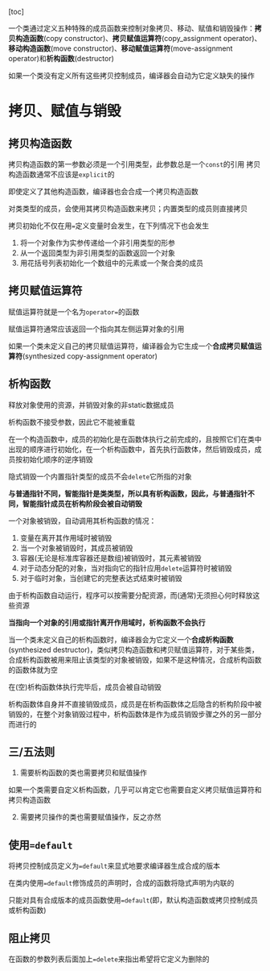 [toc]

一个类通过定义五种特殊的成员函数来控制对象拷贝、移动、赋值和销毁操作：**拷贝构造函数**(copy constructor)、**拷贝赋值运算符**(copy_assignment operator)、**移动构造函数**(move constructor)、**移动赋值运算符**(move-assignment operator)和**析构函数**(destructor)

如果一个类没有定义所有这些拷贝控制成员，编译器会自动为它定义缺失的操作

# 拷贝、赋值与销毁
## 拷贝构造函数
拷贝构造函数的第一参数必须是一个引用类型，此参数总是一个`const`的引用
拷贝构造函数通常不应该是`explicit`的

即使定义了其他构造函数，编译器也会合成一个拷贝构造函数

对类类型的成员，会使用其拷贝构造函数来拷贝；内置类型的成员则直接拷贝

拷贝初始化不仅在用`=`定义变量时会发生，在下列情况下也会发生
1. 将一个对象作为实参传递给一个非引用类型的形参
2. 从一个返回类型为非引用类型的函数返回一个对象
3. 用花括号列表初始化一个数组中的元素或一个聚合类的成员

## 拷贝赋值运算符
赋值运算符就是一个名为`operator=`的函数

赋值运算符通常应该返回一个指向其左侧运算对象的引用

如果一个类未定义自己的拷贝赋值运算符，编译器会为它生成一个**合成拷贝赋值运算符**(synthesized copy-assignment operator)

## 析构函数
释放对象使用的资源，并销毁对象的非static数据成员

析构函数不接受参数，因此它不能被重载

在一个构造函数中，成员的初始化是在函数体执行之前完成的，且按照它们在类中出现的顺序进行初始化，在一个析构函数中，首先执行函数体，然后销毁成员，成员按初始化顺序的逆序销毁

隐式销毁一个内置指针类型的成员不会`delete`它所指的对象

**与普通指针不同，智能指针是类类型，所以具有析构函数，因此，与普通指针不同，智能指针成员在析构阶段会被自动销毁**

一个对象被销毁，自动调用其析构函数的情况：
1. 变量在离开其作用域时被销毁
2. 当一个对象被销毁时，其成员被销毁
3. 容器(无论是标准库容器还是数组)被销毁时，其元素被销毁
4. 对于动态分配的对象，当对指向它的指针应用`delete`运算符时被销毁
5. 对于临时对象，当创建它的完整表达式结束时被销毁

由于析构函数自动运行，程序可以按需要分配资源，而(通常)无须担心何时释放这些资源

**当指向一个对象的引用或指针离开作用域时，析构函数不会执行**

当一个类未定义自己的析构函数时，编译器会为它定义一个**合成析构函数**(synthesized destructor)，类似拷贝构造函数和拷贝赋值运算符，对于某些类，合成析构函数被用来阻止该类型的对象被销毁，如果不是这种情况，合成析构函数的函数体就为空

在(空)析构函数体执行完毕后，成员会被自动销毁

析构函数体自身并不直接销毁成员，成员是在析构函数体之后隐含的析构阶段中被销毁的，在整个对象销毁过程中，析构函数体是作为成员销毁步骤之外的另一部分而进行的

## 三/五法则
1. 需要析构函数的类也需要拷贝和赋值操作

如果一个类需要自定义析构函数，几乎可以肯定它也需要自定义拷贝赋值运算符和拷贝构造函数

2. 需要拷贝操作的类也需要赋值操作，反之亦然

## 使用`=default`
将拷贝控制成员定义为`=default`来显式地要求编译器生成合成的版本

在类内使用`=default`修饰成员的声明时，合成的函数将隐式声明为内联的

只能对具有合成版本的成员函数使用`=default`(即，默认构造函数或拷贝控制成员或析构函数)

## 阻止拷贝
在函数的参数列表后面加上`=delete`来指出希望将它定义为删除的

